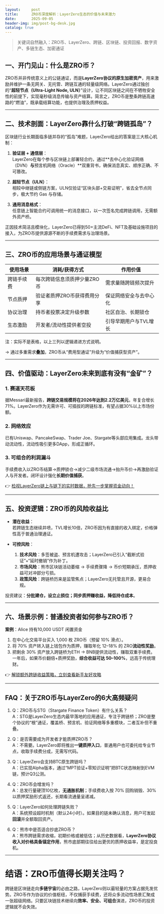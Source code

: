 ```yaml
---
layout:     post
title:      ZRO币深度解析：LayerZero生态的价值与未来潜力
date:       2025-09-05
header-img: img/post-bg-desk.jpg
catalog: true
---
```


> 关键词自然融入：ZRO币、LayerZero、跨链、区块链、投资回报、数字资产、多链生态、加密通证

## 一、开门见山：什么是ZRO币？
ZRO币并非传统意义上的公链通证，而是**LayerZero协议的原生加密资产**，用来激励并维护一条无网关、无托管、跨链互通的轻量级网络。LayerZero通过独创的“**超轻节点（Ultra-Light Node, ULN）**”设计，让不同区块链之间在不牺牲安全性的前提下，实现毫秒级消息传输与资产结算。简言之，ZRO币是整条跨链高速路的“燃油”，既承载结算功能，也提供治理及质押权益。

---

## 二、技术剖面：LayerZero靠什么打破“跨链孤岛”？
区块链行业长期面临多链并存的“孤岛”难题，LayerZero给出的答案是三大核心机制：

1. **验证层 + 通信层**：  
   LayerZero在每个参与区块链上部署轻合约，通过**去中心化验证网络（DVN）**与**预言机网络（Oracle）**双重背书，确保消息真实、顺序正确、不可篡改。

2. **超轻节点（ULN）**：  
   相较中继链或侧链方案，ULN仅验证“区块头部+交易证明”，省去全节点同步，极大节约 Gas 与存储。

3. **通用消息格式**：  
   任意链上智能合约可调用统一的消息接口，以一次签名完成跨链调用，无需额外资产桥。

正因技术简洁且模块化，LayerZero已得到50+主流DeFi、NFT及基础设施项目的接入，为ZRO币提供源源不断的手续费需求与治理场景。

---

## 三、ZRO币的应用场景与通证模型
| 使用场景      | 消耗/获得方式              | 作用价值              |
|---------------|----------------------------|-----------------------|
| 跨链手续费    | 每次跨链信息须质押少量ZRO币 | 需求量随跨链频次提升  |
| 节点质押      | 验证者质押ZRO币获得费用分享 | 保证网络安全与去中心化|
| 协议治理      | 持币者投票决定升级参数      | 社区自治、长期锁仓    |
| 生态激励      | 开发者/流动性提供者空投      | 引导早期用户与TVL增长 |

注：实际不是表格，以上三列以逻辑递进方式说明。

→ 通过多重需求**叠加**，ZRO币从“费用型通证”升级为“价值捕获型资产”。

---

## 四、价值驱动：LayerZero未来到底有没有“金矿”？
### 1. 赛道天花板  
据Messari最新报告，**跨链交易规模将在2026年达到2.2万亿美元**，年复合增长71%。LayerZero作为无需许可、可插拔的跨链标准，有望占据30%以上市场份额。

### 2. 网络效应  
已有Uniswap、PancakeSwap、Trader Joe、Stargate等头部应用集成。龙头带动流动性，流动性吸引更多DApp，形成正循环。

### 3. 可组合的利润漏斗  
手续费收入以ZRO币结算→质押锁仓→减少二级市场流通→抬升币价→再激励验证人与开发者。闭环设计强化**长期价值捕获**。

👉 [检视LayerZero链上与链下的实时数据，抢先一步掌握资金动向！](https://okxdog.com/)

---

## 五、投资逻辑：ZRO币的风险收益比
- **潜在收益**：  
  若跨链生态继续井喷，TVL增长10倍，ZRO币因为有直接的收入绑定，价格弹性高于普通治理通证。

- **可控风险**：  
  1. **技术风险**：多签被盗、预言机遭攻击；LayerZero已引入“截断式验证”+“延时撤销”作为补丁。  
  2. **市场风险**：熊市区块链活动萎缩 → 手续费骤降 → 币价短期承压，质押收益可对冲部分亏损。  
  3. **政策风险**：跨链桥历来是监管焦点；LayerZero无托管且开源，更易合规。

投资建议：**分批建仓，设立止损位；同步质押赚收益，降低持仓成本**。

---

## 六、场景示例：普通投资者如何参与ZRO币？
**案例**：Alice 持有10,000 USDT 闲置资金
1. 在中心化交易平台买入 1,000 枚 ZRO币（预留 10% 滑点）。  
2. 将 70% 资产转入链上钱包作为质押，赚取年化 12–18% 的 ZRO**流动性奖励**。  
3. 把剩余 30% 资产放入跨链桥为ETH → BNB提供流动性，赚取双重手续费。  
一年后，如果币价翻倍+质押奖励，**综合收益可达 50–100%**，远高于传统理财。

👉 [解锁额外跨链收益策略，立刻查看新手友好攻略](https://okxdog.com/)

---

## FAQ：关于ZRO币与LayerZero的6大高频疑问

1. Q：ZRO币与STG（Stargate Finance Token）有什么关系？  
   A：STG是LayerZero生态内最早落地的应用通证，专注于跨链桥；ZRO是整个协议的“根”通证，覆盖桥、预言机、验证网络等多重模块，二者互补但不重叠。

2. Q：是否需要成为开发者才能质押ZRO币？  
   A：不需要。LayerZero即将推出**一键质押入口**，普通用户也可委托给专业节点，收取手续费分成，无需写代码。

3. Q：LayerZero会支持BTC原生跨链吗？  
   A：已实现Alpha版本，通过“MPT验证+零知识证明”把BTC状态映射到EVM链，预计Q3公测。

4. Q：ZRO币会增发吗？  
   A：总发行量硬顶10亿枚，**无通胀机制**；手续费收入按 70% 回购销毁、30% 以质押奖励形式返还，长期看流通量呈递减。

5. Q：LayerZero如何处理跨链失败？  
   A：系统预设超时机制（默认24小时）。如果目的链未确认消息，用户可发起**回滚**并全额取回资产。

6. Q：熊市中是否适合抄底ZRO币？  
   A：熊市跨链需求收缩，初期价格或被低估；从历史数据看，**LayerZero协议收入对价格具备锚定作用**，熊市底部期往往给出更优的质押收益率，是定投良机。

---

# 结语：ZRO币值得长期关注吗？
跨链是区块链走向**多链宇宙**的必由之路，LayerZero则以最轻量的方案占据先发优势。ZRO币作为协议的价值枢纽，不仅捕获手续费，还将众多流动性场景汇聚成一张超级网络。只要区块链技术继续向**效率、安全、可组合**演进，ZRO币的投资逻辑就不会失效。
